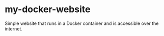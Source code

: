 # my-docker-website
Simple website that runs in a Docker container and is accessible over the internet.
